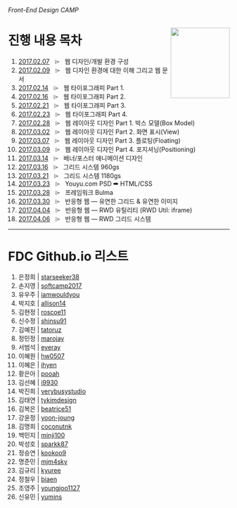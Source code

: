 ###### Front-End Design CAMP

<img src="https://cdn.rawgit.com/yamoo9/FDS/3rd_FDS/ASSETS/table-of-contents.png" alt="" align="right" width="134" height="160">

# 진행 내용 목차

1. [2017.02.07](./DAY01/README.md) &nbsp; ⌲ &nbsp; 웹 디자인/개발 환경 구성
1. [2017.02.09](./DAY02/README.md) &nbsp; ⌲ &nbsp; 웹 디자인 환경에 대한 이해 그리고 웹 문서
1. [2017.02.14](./DAY03/README.md) &nbsp; ⌲ &nbsp; 웹 타이포그래피 Part 1.
1. [2017.02.16](./DAY04/README.md) &nbsp; ⌲ &nbsp; 웹 타이포그래피 Part 2.
1. [2017.02.21](./DAY05/README.md) &nbsp; ⌲ &nbsp; 웹 타이포그래피 Part 3.
1. [2017.02.23](./DAY06/README.md) &nbsp; ⌲ &nbsp; 웹 타이포그래피 Part 4.
1. [2017.02.28](./DAY07/README.md) &nbsp; ⌲ &nbsp; 웹 레이아웃 디자인 Part 1. 박스 모델(Box Model)
1. [2017.03.02](./DAY08/README.md) &nbsp; ⌲ &nbsp; 웹 레이아웃 디자인 Part 2. 화면 표시(View)
1. [2017.03.07](./DAY09/README.md) &nbsp; ⌲ &nbsp; 웹 레이아웃 디자인 Part 3. 플로팅(Floating)
1. [2017.03.09](./DAY10/README.md) &nbsp; ⌲ &nbsp; 웹 레이아웃 디자인 Part 4. 포지셔닝(Positioning)
1. [2017.03.14](./DAY11/README.md) &nbsp; ⌲ &nbsp; 배너/포스터 애니메이션 디자인
1. [2017.03.16](./DAY12/README.md) &nbsp; ⌲ &nbsp; 그리드 시스템 960gs
1. [2017.03.21](./DAY13/README.md) &nbsp; ⌲ &nbsp; 그리드 시스템 1180gs
1. [2017.03.23](./DAY14/README.md) &nbsp; ⌲ &nbsp; Youyu.com PSD ➡ HTML/CSS
1. [2017.03.28](./DAY15/README.md) &nbsp; ⌲ &nbsp; 프레임워크 Bulma
1. [2017.03.30](./DAY16/README.md) &nbsp; ⌲ &nbsp; 반응형 웹 — 유연한 그리드 & 유연한 이미지
1. [2017.04.04](./DAY17/README.md) &nbsp; ⌲ &nbsp; 반응형 웹 — RWD 유틸리티 (RWD Util: iframe)
1. [2017.04.06](./DAY18/README.md) &nbsp; ⌲ &nbsp; 반응형 웹 — RWD 그리드 시스템

---

# FDC Github.io 리스트

1. 은정희 | [starseeker38](https://github.com/starseeker38/starseeker38.github.io)
1. 손지영 | [softcamp2017](https://github.com/softcamp2017/softcamp2017.github.io)
1. 유우주 | [iamwouldyou](https://github.com/iamwouldyou/iamwouldyou.github.io)
1. 박지호 | [allison14](https://github.com/allison14/allison14.github.io)
1. 김현정 | [roscoe11](https://github.com/roscoe11/roscoe11.github.io)
1. 신수정 | [shinsu91](https://github.com/shinsu91/shinsu91.github.io)
1. 김예진 | [tatoruz](https://github.com/tatoruz/tatoruz.github.io)
1. 정민정 | [marojay](https://github.com/marojay/marojay.github.io)
1. 서범석 | [eyeray](https://github.com/eyeray/eyeray.github.io)
1. 이혜원 | [hw0507](https://github.com/hw0507/hw0507.github.io)
1. 이혜은 | [ihyen](https://github.com/ihyen/ihyen.github.io)
1. 황은아 | [pooah](https://github.com/pooah/pooah.github.io)
1. 김선혜 | [i9930](http://github.com/i9930/i9930.github.io)
1. 박진희 | [verybusystudio](https://github.com/verybusystudio/verybusystudio.github.io)
1. 김태연 | [tykimdesign](https://github.com/tykimdesign/tykimdesign.github.io)
1. 김복은 | [beatrice51](https://beatrice51.github.io)
1. 강윤정 | [yoon-joung](https://github.com/Yoon-Joung/yoon-joung.github.io)
1. 김명희 | [coconutnk](https://github.com/coconutnk/coconutnk.github.io)
1. 백민지 | [minji100](https://github.com/minji100/minji100.github.io)
1. 박성호 | [sparkk87](https://github.com/sparkk87/sparkk87.github.io)
1. 정승연 | [kookoo9](https://github.com/kookoo9/kookoo9.github.io)
1. 명준민 | [mjm4sky](https://github.com/mjm4sky/mjm4sky.github.io)
1. 김규리 | [kyuree](https://github.com/kyuree/kyuree.github.io/)
1. 정철우 | [biaen](https://github.com/biaen/biaen.github.io)
1. 조영주 | [youngjoo1127](https://github.com/youngjoo1127/youngjoo1127.github.io)
1. 신유민 | [yumins](https://github.com/yumins/yumins.github.io)
